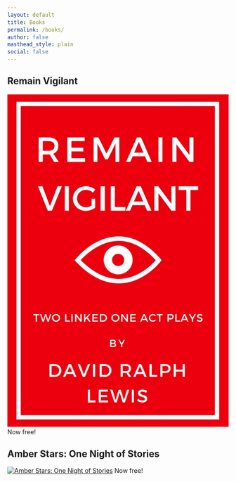 ```yaml
---
layout: default
title: Books
permalink: /books/
author: false
masthead_style: plain
social: false
---
```

## Remain Vigilant </b>
<a href="/remainvigilant/"><img src="/assets/images/site/remain.jpg" alt="Remain Vigilant" class="small"></a></b>
Now free!
## Amber Stars: One Night of Stories</b>
<a href="/amberstars/"><img src="/assets/images/site/books/amberstars.jpg" alt="Amber Stars: One Night of Stories" class="small"></a>
Now free!
